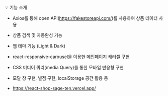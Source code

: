 💡 기능 소개

- Axios를 통해 open API(https://fakestoreapi.com/)를 사용하여 상품 데이터 사용
- 상품 검색 및 자동완성 기능
- 웹 테마 기능 (Light & Dark)
- react-responsive-carousel을 이용한 메인페이지 캐러셀 구현
- CSS 미디어 쿼리(media Query)를 통한 모바일 반응형 구현
- 모달 창 구현, 별점 구현, localStorage 공간 활용 등

- https://react-shop-sage-ten.vercel.app/
